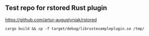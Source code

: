 Test repo for rstored Rust plugin 
---------------------------
https://github.com/artur-augustyniak/rstored

```
cargo build && cp -f target/debug/librustexampleplugin.so /tmp/
```
